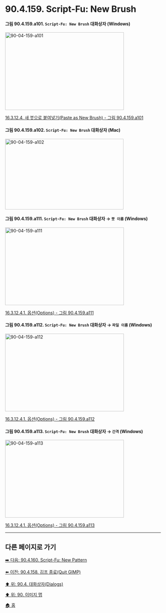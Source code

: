 # 90.4.159. Script-Fu: New Brush

<a id="90-04-159-a101"></a>

#### 그림 90.4.159.a101. `Script-Fu: New Brush` 대화상자 (Windows)
<img width="384" height="251" alt="90-04-159-a101" src="https://github.com/user-attachments/assets/85d4872d-a96e-4950-9742-d6238434ba40" />

[16.3.12.4. 새 붓으로 붙여넣기(Paste as New Brush) - 그림 90.4.159.a101](./16-03-12-04-00-new_brush.md#90-04-159-a101)

<a id="90-04-159-a102"></a>

#### 그림 90.4.159.a102. `Script-Fu: New Brush` 대화상자 (Mac)
<img width="383" height="228" alt="90-04-159-a102" src="https://github.com/user-attachments/assets/c39f6688-3776-43a5-837f-91e2064c22ff" />

<a id="90-04-159-a111"></a>

#### 그림 90.4.159.a111. `Script-Fu: New Brush` 대화상자 → `붓 이름` (Windows)
<img width="384" height="251" alt="90-04-159-a111" src="https://github.com/user-attachments/assets/99f527b1-63ad-4d2a-94fd-13c144811c5b" />

[16.3.12.4.1. 옵션(Options) - 그림 90.4.159.a111](./16-03-12-04-01-options.md#90-04-159-a111)

<a id="90-04-159-a112"></a>

#### 그림 90.4.159.a112. `Script-Fu: New Brush` 대화상자 → `파일 이름` (Windows)
<img width="384" height="251" alt="90-04-159-a112" src="https://github.com/user-attachments/assets/b074e77e-b75e-4fee-ba09-d913d3bc0484" />

[16.3.12.4.1. 옵션(Options) - 그림 90.4.159.a112](./16-03-12-04-01-options.md#90-04-159-a112)

<a id="90-04-159-a113"></a>

#### 그림 90.4.159.a113. `Script-Fu: New Brush` 대화상자 → `간격` (Windows)
<img width="384" height="251" alt="90-04-159-a113" src="https://github.com/user-attachments/assets/cf9a84c0-aa28-4036-9dc0-719d0bf8a5ca" />

[16.3.12.4.1. 옵션(Options) - 그림 90.4.159.a113](./16-03-12-04-01-options.md#90-04-159-a113)

***

## 다른 페이지로 가기

[➡️ 다음: 90.4.160. Script-Fu: New Pattern](./90-04-0160-script_fu_new_pattern.md)

[⬅️ 이전: 90.4.158. 김프 종료(Quit GIMP)](./90-04-0158-quit_gimp.md)

[⬆️ 위: 90.4. 대화상자(Dialogs)](./90-04-0000-dialogs.md)

[⬆️ 위: 90. 이미지 맵](./90-00-image-map.md)

[🏠 홈](./00-home.md)